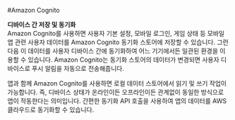 #Amazon Cognito 
<br>

**디바이스 간 저장 및 동기화**<br>
Amazon Cognito를 사용하면 사용자 기본 설정, 모바일 로그인, 게임 상태 등 모바일 앱 관련 사용자 데이터를 Amazon Cognito 동기화 스토어에 저장할 수 있습니다. 그런 다음 이 데이터를 사용자 디바이스 간에 동기화하여 어느 기기에서든 일관된 환경을 이용할 수 있습니다. Amazon Cognito는 동기화 스토어의 데이터가 변경되면 사용자 디바이스로 푸시 알림을 자동으로 전송해줍니다.

앱과 함께 Amazon Cognito를 사용하면 로컬 데이터 스토어에서 읽기 및 쓰기 작업이 가능합니다. 즉, 디바이스 상태가 온라인이든 오프라인이든 관계없이 동일한 방식으로 앱이 작동한다는 의미입니다. 간편한 동기화 API 호출을 사용하여 앱의 데이터를 AWS 클라우드로 동기화할 수 있습니다.